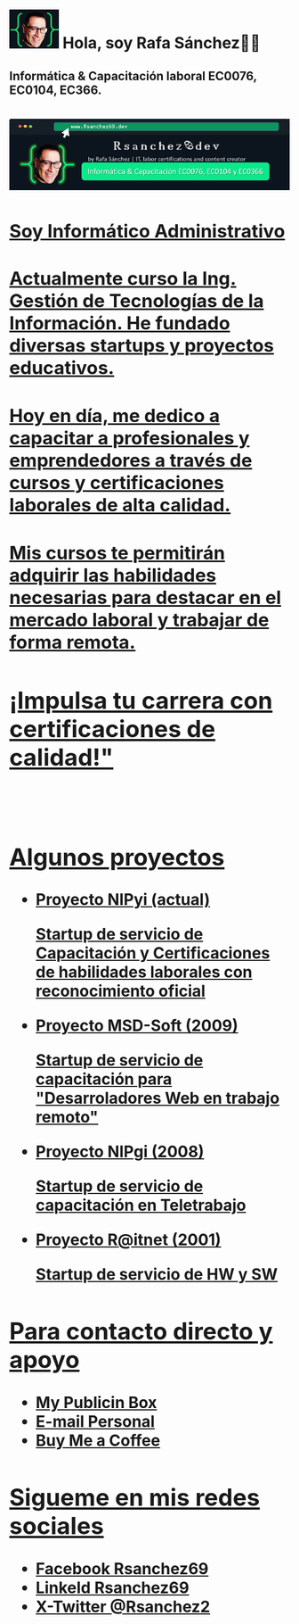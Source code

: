 <!DOCTYPE html>
<html>
<!--ENCABEZADO-->
<head>
    <meta charset="UTF-8" />
    <meta http-equiv="X-UA-Compatible" content="IE=edge">
    <meta name="viewport" content="width=, initial-scale=1.0">
<!--TITULO DE LA WEB-->
    <!--<title>RsanchezDev3</title>-->
    <link rel="stylesheet" href="style.css">
    <link href="https://fonts.googleapis.com/css2?family=Roboto&display=swap" rel="stylesheet">
    <h1 class="heading-element" dir="auto"><a target="_black" rel="noopener noreferrer nofollow"
        href="./Img/Img04 Logo.png"><img src="./Img/Img04 Logo.png" alt="https://MIPAGINA.com"
        style="max-width: 100%;"></a> Hola, soy Rafa Sánchez👍🏼</h1>
</head>
    <body>
<!--IMAGEN DEL LOGO Y 1ERA FRASE-->
        <h2 class="subtitulo">Informática & Capacitación laboral EC0076, EC0104, EC366.</h2>
<!--IMAGEN CENTRAL-->
        <h1 class="heading-element" dir="auto"><a target="_black" rel="noopener noreferrer nofollow"
                href="./Img/Img01Medium3.png"><img src="./Img/Img01Medium3.png" alt="" 
                    style="max-width: 100%;">
<!--PARRAFO DE LA BIOGRAFÍA PERSONAL-->
            <br>
            <h3>Soy Informático Administrativo</h3>
            <h3>Actualmente curso la Ing. Gestión de Tecnologías de la Información. He fundado diversas startups y proyectos educativos.</h3>
            <h3>Hoy en día, me dedico a capacitar a profesionales y emprendedores a través de cursos y certificaciones laborales de alta calidad.</h3>
            <h3>Mis cursos te permitirán adquirir las habilidades necesarias para destacar en el mercado laboral y trabajar de forma remota.</h3>
        <h2>¡Impulsa tu carrera con certificaciones de calidad!"</h2>
            <br>
        <h2>Algunos proyectos</h2>
        <ul>
            <li>Proyecto NIPyi (actual)</li>
                </p>Startup de servicio de Capacitación y Certificaciones de habilidades laborales con reconocimiento oficial</p>
            <li>Proyecto MSD-Soft (2009)</li>
                </p> Startup de servicio de capacitación para "Desarroladores Web en trabajo remoto"</p>
            <li>Proyecto NIPgi (2008)</li>
                </p> Startup de servicio de capacitación en Teletrabajo</p>
            <li>Proyecto R@itnet (2001)</li>
                </p>Startup de servicio de HW y SW</p>
            </li>
        </ul>
        <h2 class="subtitulo">Para contacto directo y apoyo</h2>
        <ul>
            <li> My Publicin Box</li>
            <li> E-mail Personal</li>
            <li> Buy Me a Coffee</li>
        </ul>
<!--PIE DE PAGINA-->
        <footer>
        <h2 class="subtitulo">Sigueme en mis redes sociales</h2>
            <!--</h2 Sigueme en mis redes sociales</h2>-->
            <ul>
                <li>Facebook Rsanchez69</li>
                <li>LinkeId  Rsanchez69</li>
                <li>X-Twitter @Rsanchez2</li>
            </ul>
        </footer>
    </body>
</html>
